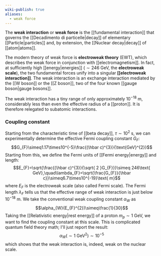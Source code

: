 ```yaml
---
wiki-publish: true
aliases:
  - weak force
---
```

The **weak interaction** or **weak force** is the [[fundamental interaction]] that governs the [[Decadimento di particelle|decay]] of elementary [[Particle|particles]] and, by extension, the [[Nuclear decay|decay]] of [[atom|atoms]].

The modern theory of weak force is **electroweak theory** (EWT), which describes the weak force in conjunction with [[electromagnetism]]. In fact, at sufficiently high [[energy|energies]] ($\sim 246\text{ GeV}$, the **electroweak scale**), the two fundamental forces unify into a singular **[[electroweak interaction]]**. The weak interaction is an exchange interaction mediated by the [[W boson]] or the [[Z boson]], two of the four known [[gauge boson|gauge bosons]].

The weak interaction has a tiny range of only approximately $10^{-18}\text{ m}$, considerably less than even the effective radius of a [[proton]]. It is therefore relegated to subatomic interactions.
### Coupling constant  
Starting from the characteristic time of [[beta decay]], $\tau\sim10^{2}$ s, we can experimentally determine the effective Fermi coupling constant $G_{F}$:
$$G_{F}\simeq1.17\times10^{-5}\frac{(\hbar c)^{3}}{\text{GeV}^{2}}$$
Starting from this, we define the Fermi units of [[Fermi energy|energy]] and length:
$$E_{F}=\sqrt{\frac{(\hbar c)^{3}}{\sqrt{ 2 }G_{F}}}\simeq 246\text{ GeV},\quad\lambda_{F}=\sqrt{\frac{G_{F}}{\hbar c}}\simeq6.7\times10^{-19}\text{ m}$$
where $E_{F}$ is the electroweak scale (also called Fermi scale). The Fermi length $\lambda_{F}$ tells us that the effective range of weak interaction is just below $10^{-18}\text{ m}$. We take the conventional weak coupling constant $\alpha_{W}$ as  
$$\alpha_{W}(E_{F}^{2})\simeq\frac{1}{30}$$
Taking the [[Relativistic energy|rest energy]] of a proton $m_{p}\sim1$ GeV, we want to find the coupling constant at this scale. This is complicated quantum field theory math; I'll just report the result:
$$\alpha_{W}(\sim1\text{ GeV}^{2})\sim10^{-5}$$
which shows that the weak interaction is, indeed, weak on the nuclear scale.